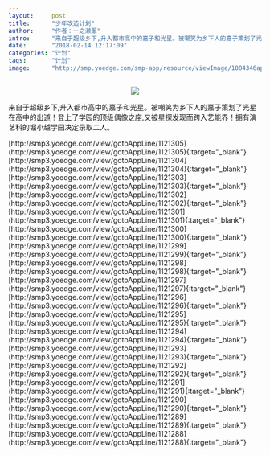 ```yaml
---
layout:     post
title:      "少年改造计划"
author:     "作者：一之濑薰"
intro:      "来自于超级乡下,升入都市高中的嘉子和光星。被嘲笑为乡下人的嘉子策划了光星在高中的出道！登上了学园的顶级偶像之座,又被星探发现而跨入艺能界！拥有演艺科的堀小越学园决定录取二人。"
date:       "2018-02-14 12:17:09"
categories: "计划"
tags:       "计划"
image:      "http://smp.yoedge.com/smp-app/resource/viewImage/1004346appline.png"
---
```

<div style="text-align: center">
<p><img src="http://smp.yoedge.com/smp-app/resource/viewImage/1004346appline.png"/></p>
</div>
<p class="post-meta">
<span>来自于超级乡下,升入都市高中的嘉子和光星。被嘲笑为乡下人的嘉子策划了光星在高中的出道！登上了学园的顶级偶像之座,又被星探发现而跨入艺能界！拥有演艺科的堀小越学园决定录取二人。</span>
</p>
[http://smp3.yoedge.com/view/gotoAppLine/1121305](http://smp3.yoedge.com/view/gotoAppLine/1121305){:target="_blank"}
[http://smp3.yoedge.com/view/gotoAppLine/1121304](http://smp3.yoedge.com/view/gotoAppLine/1121304){:target="_blank"}
[http://smp3.yoedge.com/view/gotoAppLine/1121303](http://smp3.yoedge.com/view/gotoAppLine/1121303){:target="_blank"}
[http://smp3.yoedge.com/view/gotoAppLine/1121302](http://smp3.yoedge.com/view/gotoAppLine/1121302){:target="_blank"}
[http://smp3.yoedge.com/view/gotoAppLine/1121301](http://smp3.yoedge.com/view/gotoAppLine/1121301){:target="_blank"}
[http://smp3.yoedge.com/view/gotoAppLine/1121300](http://smp3.yoedge.com/view/gotoAppLine/1121300){:target="_blank"}
[http://smp3.yoedge.com/view/gotoAppLine/1121299](http://smp3.yoedge.com/view/gotoAppLine/1121299){:target="_blank"}
[http://smp3.yoedge.com/view/gotoAppLine/1121298](http://smp3.yoedge.com/view/gotoAppLine/1121298){:target="_blank"}
[http://smp3.yoedge.com/view/gotoAppLine/1121297](http://smp3.yoedge.com/view/gotoAppLine/1121297){:target="_blank"}
[http://smp3.yoedge.com/view/gotoAppLine/1121296](http://smp3.yoedge.com/view/gotoAppLine/1121296){:target="_blank"}
[http://smp3.yoedge.com/view/gotoAppLine/1121295](http://smp3.yoedge.com/view/gotoAppLine/1121295){:target="_blank"}
[http://smp3.yoedge.com/view/gotoAppLine/1121294](http://smp3.yoedge.com/view/gotoAppLine/1121294){:target="_blank"}
[http://smp3.yoedge.com/view/gotoAppLine/1121293](http://smp3.yoedge.com/view/gotoAppLine/1121293){:target="_blank"}
[http://smp3.yoedge.com/view/gotoAppLine/1121292](http://smp3.yoedge.com/view/gotoAppLine/1121292){:target="_blank"}
[http://smp3.yoedge.com/view/gotoAppLine/1121291](http://smp3.yoedge.com/view/gotoAppLine/1121291){:target="_blank"}
[http://smp3.yoedge.com/view/gotoAppLine/1121290](http://smp3.yoedge.com/view/gotoAppLine/1121290){:target="_blank"}
[http://smp3.yoedge.com/view/gotoAppLine/1121289](http://smp3.yoedge.com/view/gotoAppLine/1121289){:target="_blank"}
[http://smp3.yoedge.com/view/gotoAppLine/1121288](http://smp3.yoedge.com/view/gotoAppLine/1121288){:target="_blank"}


